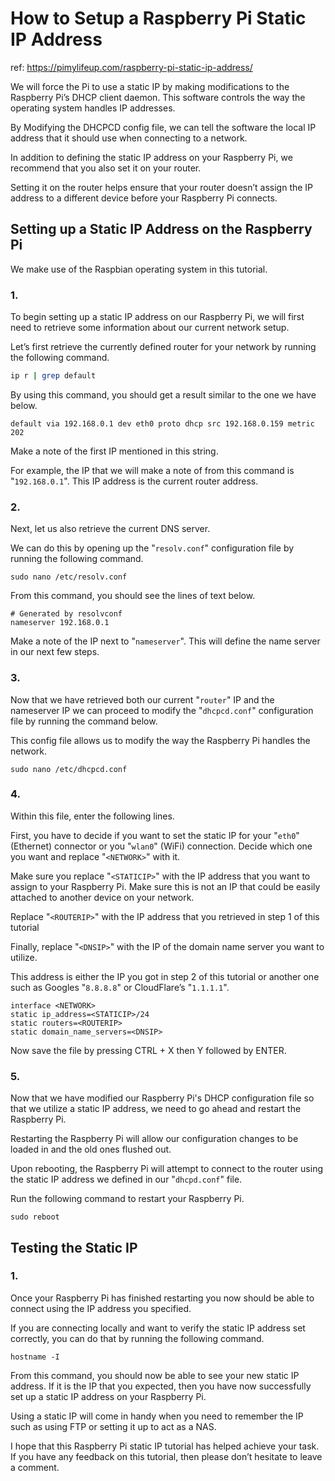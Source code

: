 # How to Setup a Raspberry Pi Static IP Address

ref: https://pimylifeup.com/raspberry-pi-static-ip-address/

We will force the Pi to use a static IP by making modifications to the Raspberry Pi’s DHCP client daemon. This software controls the way the operating system handles IP addresses.

By Modifying the DHCPCD config file, we can tell the software the local IP address that it should use when connecting to a network.

In addition to defining the static IP address on your Raspberry Pi, we recommend that you also set it on your router.

Setting it on the router helps ensure that your router doesn’t assign the IP address to a different device before your Raspberry Pi connects.

## Setting up a Static IP Address on the Raspberry Pi

We make use of the Raspbian operating system in this tutorial.

### 1.

To begin setting up a static IP address on our Raspberry Pi, we will first need to retrieve some information about our current network setup.

Let’s first retrieve the currently defined router for your network by running the following command.

```bash
ip r | grep default
```

By using this command, you should get a result similar to the one we have below.

```
default via 192.168.0.1 dev eth0 proto dhcp src 192.168.0.159 metric 202
```

Make a note of the first IP mentioned in this string.

For example, the IP that we will make a note of from this command is "`192.168.0.1`". This IP address is the current router address.

### 2.

Next, let us also retrieve the current DNS server.

We can do this by opening up the "`resolv.conf`" configuration file by running the following command.

```
sudo nano /etc/resolv.conf
```

From this command, you should see the lines of text below.

```
# Generated by resolvconf
nameserver 192.168.0.1
```

Make a note of the IP next to "`nameserver`". This will define the name server in our next few steps.

### 3.

Now that we have retrieved both our current "`router`" IP and the nameserver IP we can proceed to modify the "`dhcpcd.conf`" configuration file by running the command below.

This config file allows us to modify the way the Raspberry Pi handles the network.

```
sudo nano /etc/dhcpcd.conf
```

### 4.

Within this file, enter the following lines.

First, you have to decide if you want to set the static IP for your "`eth0`" (Ethernet) connector or you "`wlan0`" (WiFi) connection. Decide which one you want and replace "`<NETWORK>`" with it.

Make sure you replace "`<STATICIP>`" with the IP address that you want to assign to your Raspberry Pi. Make sure this is not an IP that could be easily attached to another device on your network.

Replace "`<ROUTERIP>`" with the IP address that you retrieved in step 1 of this tutorial

Finally, replace "`<DNSIP>`" with the IP of the domain name server you want to utilize.

This address is either the IP you got in step 2 of this tutorial or another one such as Googles "`8.8.8.8`" or CloudFlare’s "`1.1.1.1`".

```
interface <NETWORK>
static ip_address=<STATICIP>/24
static routers=<ROUTERIP>
static domain_name_servers=<DNSIP>
```

Now save the file by pressing CTRL + X then Y followed by ENTER.

### 5.

Now that we have modified our Raspberry Pi's DHCP configuration file so that we utilize a static IP address, we need to go ahead and restart the Raspberry Pi.

Restarting the Raspberry Pi will allow our configuration changes to be loaded in and the old ones flushed out.

Upon rebooting, the Raspberry Pi will attempt to connect to the router using the static IP address we defined in our "`dhcpd.conf`" file.

Run the following command to restart your Raspberry Pi.

```
sudo reboot
```

## Testing the Static IP

### 1.

Once your Raspberry Pi has finished restarting you now should be able to connect using the IP address you specified.

If you are connecting locally and want to verify the static IP address set correctly, you can do that by running the following command.

```
hostname -I
```

From this command, you should now be able to see your new static IP address. If it is the IP that you expected, then you have now successfully set up a static IP address on your Raspberry Pi.

Using a static IP will come in handy when you need to remember the IP such as using FTP or setting it up to act as a NAS.

I hope that this Raspberry Pi static IP tutorial has helped achieve your task. If you have any feedback on this tutorial, then please don’t hesitate to leave a comment.